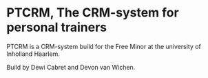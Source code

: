 # PTCRM, The CRM-system for personal trainers

PTCRM is a CRM-system build for the Free Minor at the university of Inholland Haarlem.

Build by Dewi Cabret and Devon van Wichen.

